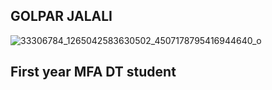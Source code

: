 ## GOLPAR JALALI

![33306784_1265042583630502_4507178795416944640_o](https://user-images.githubusercontent.com/42790306/52305380-f5453c80-2962-11e9-8dab-25788d0e11dd.jpg)

## First year MFA DT student
